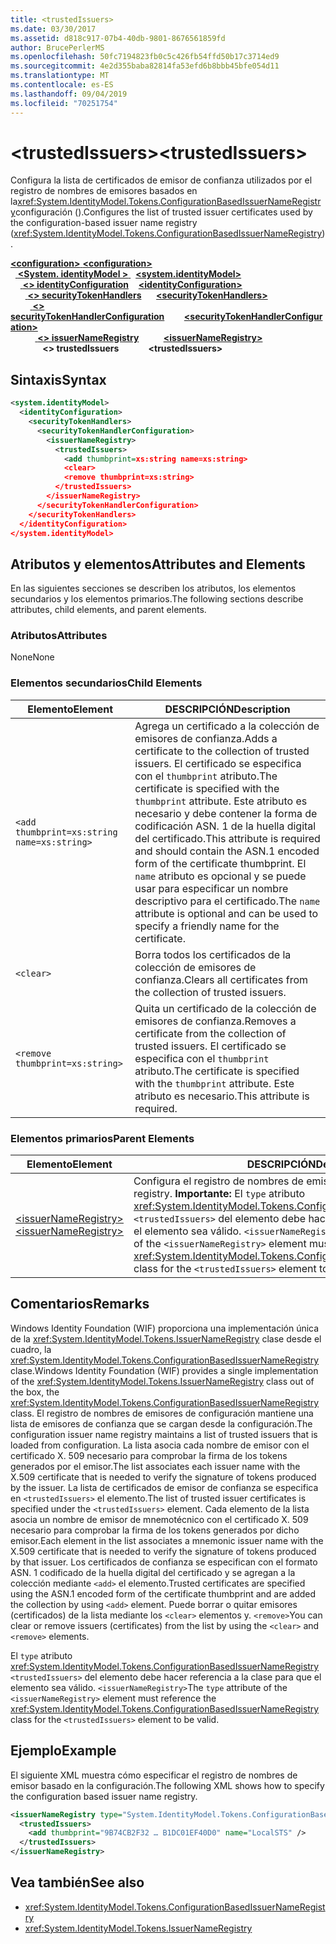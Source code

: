 ```yaml
---
title: <trustedIssuers>
ms.date: 03/30/2017
ms.assetid: d818c917-07b4-40db-9801-8676561859fd
author: BrucePerlerMS
ms.openlocfilehash: 50fc7194823fb0c5c426fb54ffd50b17c3714ed9
ms.sourcegitcommit: 4e2d355baba82814fa53efd6b8bbb45bfe054d11
ms.translationtype: MT
ms.contentlocale: es-ES
ms.lasthandoff: 09/04/2019
ms.locfileid: "70251754"
---
```

# <a name="trustedissuers"></a><span data-ttu-id="10e29-101">\<trustedIssuers></span><span class="sxs-lookup"><span data-stu-id="10e29-101">\<trustedIssuers></span></span>
<span data-ttu-id="10e29-102">Configura la lista de certificados de emisor de confianza utilizados por el registro de nombres de emisores basados en la<xref:System.IdentityModel.Tokens.ConfigurationBasedIssuerNameRegistry>configuración ().</span><span class="sxs-lookup"><span data-stu-id="10e29-102">Configures the list of trusted issuer certificates used by the configuration-based issuer name registry (<xref:System.IdentityModel.Tokens.ConfigurationBasedIssuerNameRegistry>).</span></span>  
  
<span data-ttu-id="10e29-103">[ **\<configuration>** ](../configuration-element.md)</span><span class="sxs-lookup"><span data-stu-id="10e29-103">[**\<configuration>**](../configuration-element.md)</span></span>\
<span data-ttu-id="10e29-104">&nbsp;&nbsp;[ **\<System. identityModel >** ](system-identitymodel.md)</span><span class="sxs-lookup"><span data-stu-id="10e29-104">&nbsp;&nbsp;[**\<system.identityModel>**](system-identitymodel.md)</span></span>\
<span data-ttu-id="10e29-105">&nbsp;&nbsp;&nbsp;&nbsp;[ **\<> identityConfiguration**](identityconfiguration.md)</span><span class="sxs-lookup"><span data-stu-id="10e29-105">&nbsp;&nbsp;&nbsp;&nbsp;[**\<identityConfiguration>**](identityconfiguration.md)</span></span>\
<span data-ttu-id="10e29-106">&nbsp;&nbsp;&nbsp;&nbsp;&nbsp;&nbsp;[ **\<> securityTokenHandlers**](securitytokenhandlers.md)</span><span class="sxs-lookup"><span data-stu-id="10e29-106">&nbsp;&nbsp;&nbsp;&nbsp;&nbsp;&nbsp;[**\<securityTokenHandlers>**](securitytokenhandlers.md)</span></span>\
<span data-ttu-id="10e29-107">&nbsp;&nbsp;&nbsp;&nbsp;&nbsp;&nbsp;&nbsp;&nbsp;[ **\<> securityTokenHandlerConfiguration**](securitytokenhandlerconfiguration.md)</span><span class="sxs-lookup"><span data-stu-id="10e29-107">&nbsp;&nbsp;&nbsp;&nbsp;&nbsp;&nbsp;&nbsp;&nbsp;[**\<securityTokenHandlerConfiguration>**](securitytokenhandlerconfiguration.md)</span></span>\
<span data-ttu-id="10e29-108">&nbsp;&nbsp;&nbsp;&nbsp;&nbsp;&nbsp;&nbsp;&nbsp;&nbsp;&nbsp;[ **\<> issuerNameRegistry**](issuernameregistry.md)</span><span class="sxs-lookup"><span data-stu-id="10e29-108">&nbsp;&nbsp;&nbsp;&nbsp;&nbsp;&nbsp;&nbsp;&nbsp;&nbsp;&nbsp;[**\<issuerNameRegistry>**](issuernameregistry.md)</span></span>\
<span data-ttu-id="10e29-109">&nbsp;&nbsp;&nbsp;&nbsp;&nbsp;&nbsp;&nbsp;&nbsp;&nbsp;&nbsp;&nbsp;&nbsp; **\<> trustedIssuers**</span><span class="sxs-lookup"><span data-stu-id="10e29-109">&nbsp;&nbsp;&nbsp;&nbsp;&nbsp;&nbsp;&nbsp;&nbsp;&nbsp;&nbsp;&nbsp;&nbsp;**\<trustedIssuers>**</span></span>  
  
## <a name="syntax"></a><span data-ttu-id="10e29-110">Sintaxis</span><span class="sxs-lookup"><span data-stu-id="10e29-110">Syntax</span></span>  
  
```xml  
<system.identityModel>  
  <identityConfiguration>  
    <securityTokenHandlers>  
      <securityTokenHandlerConfiguration>  
        <issuerNameRegistry>  
          <trustedIssuers>  
            <add thumbprint=xs:string name=xs:string>  
            <clear>  
            <remove thumbprint=xs:string>  
          </trustedIssuers>  
        </issuerNameRegistry>  
      </securityTokenHandlerConfiguration>  
    </securityTokenHandlers>  
  </identityConfiguration>  
</system.identityModel>  
```  
  
## <a name="attributes-and-elements"></a><span data-ttu-id="10e29-111">Atributos y elementos</span><span class="sxs-lookup"><span data-stu-id="10e29-111">Attributes and Elements</span></span>  
 <span data-ttu-id="10e29-112">En las siguientes secciones se describen los atributos, los elementos secundarios y los elementos primarios.</span><span class="sxs-lookup"><span data-stu-id="10e29-112">The following sections describe attributes, child elements, and parent elements.</span></span>  
  
### <a name="attributes"></a><span data-ttu-id="10e29-113">Atributos</span><span class="sxs-lookup"><span data-stu-id="10e29-113">Attributes</span></span>  
 <span data-ttu-id="10e29-114">None</span><span class="sxs-lookup"><span data-stu-id="10e29-114">None</span></span>  
  
### <a name="child-elements"></a><span data-ttu-id="10e29-115">Elementos secundarios</span><span class="sxs-lookup"><span data-stu-id="10e29-115">Child Elements</span></span>  
  
|<span data-ttu-id="10e29-116">Elemento</span><span class="sxs-lookup"><span data-stu-id="10e29-116">Element</span></span>|<span data-ttu-id="10e29-117">DESCRIPCIÓN</span><span class="sxs-lookup"><span data-stu-id="10e29-117">Description</span></span>|  
|-------------|-----------------|  
|`<add thumbprint=xs:string name=xs:string>`|<span data-ttu-id="10e29-118">Agrega un certificado a la colección de emisores de confianza.</span><span class="sxs-lookup"><span data-stu-id="10e29-118">Adds a certificate to the collection of trusted issuers.</span></span> <span data-ttu-id="10e29-119">El certificado se especifica con el `thumbprint` atributo.</span><span class="sxs-lookup"><span data-stu-id="10e29-119">The certificate is specified with the `thumbprint` attribute.</span></span> <span data-ttu-id="10e29-120">Este atributo es necesario y debe contener la forma de codificación ASN. 1 de la huella digital del certificado.</span><span class="sxs-lookup"><span data-stu-id="10e29-120">This attribute is required and should contain the ASN.1 encoded form of the certificate thumbprint.</span></span> <span data-ttu-id="10e29-121">El `name` atributo es opcional y se puede usar para especificar un nombre descriptivo para el certificado.</span><span class="sxs-lookup"><span data-stu-id="10e29-121">The `name` attribute is optional and can be used to specify a friendly name for the certificate.</span></span>|  
|`<clear>`|<span data-ttu-id="10e29-122">Borra todos los certificados de la colección de emisores de confianza.</span><span class="sxs-lookup"><span data-stu-id="10e29-122">Clears all certificates from the collection of trusted issuers.</span></span>|  
|`<remove thumbprint=xs:string>`|<span data-ttu-id="10e29-123">Quita un certificado de la colección de emisores de confianza.</span><span class="sxs-lookup"><span data-stu-id="10e29-123">Removes a certificate from the collection of trusted issuers.</span></span> <span data-ttu-id="10e29-124">El certificado se especifica con el `thumbprint` atributo.</span><span class="sxs-lookup"><span data-stu-id="10e29-124">The certificate is specified with the `thumbprint` attribute.</span></span> <span data-ttu-id="10e29-125">Este atributo es necesario.</span><span class="sxs-lookup"><span data-stu-id="10e29-125">This attribute is required.</span></span>|  
  
### <a name="parent-elements"></a><span data-ttu-id="10e29-126">Elementos primarios</span><span class="sxs-lookup"><span data-stu-id="10e29-126">Parent Elements</span></span>  
  
|<span data-ttu-id="10e29-127">Elemento</span><span class="sxs-lookup"><span data-stu-id="10e29-127">Element</span></span>|<span data-ttu-id="10e29-128">DESCRIPCIÓN</span><span class="sxs-lookup"><span data-stu-id="10e29-128">Description</span></span>|  
|-------------|-----------------|  
|[<span data-ttu-id="10e29-129">\<issuerNameRegistry></span><span class="sxs-lookup"><span data-stu-id="10e29-129">\<issuerNameRegistry></span></span>](issuernameregistry.md)|<span data-ttu-id="10e29-130">Configura el registro de nombres de emisores.</span><span class="sxs-lookup"><span data-stu-id="10e29-130">Configures the issuer name registry.</span></span> <span data-ttu-id="10e29-131">**Importante:**  El `type` atributo <xref:System.IdentityModel.Tokens.ConfigurationBasedIssuerNameRegistry> `<trustedIssuers>` del elemento debe hacer referencia a la clase para que el elemento sea válido. `<issuerNameRegistry>`</span><span class="sxs-lookup"><span data-stu-id="10e29-131">**Important:**  The `type` attribute of the `<issuerNameRegistry>` element must reference the <xref:System.IdentityModel.Tokens.ConfigurationBasedIssuerNameRegistry> class for the `<trustedIssuers>` element to be valid.</span></span>|  
  
## <a name="remarks"></a><span data-ttu-id="10e29-132">Comentarios</span><span class="sxs-lookup"><span data-stu-id="10e29-132">Remarks</span></span>  
 <span data-ttu-id="10e29-133">Windows Identity Foundation (WIF) proporciona una implementación única de la <xref:System.IdentityModel.Tokens.IssuerNameRegistry> clase desde el cuadro, la <xref:System.IdentityModel.Tokens.ConfigurationBasedIssuerNameRegistry> clase.</span><span class="sxs-lookup"><span data-stu-id="10e29-133">Windows Identity Foundation (WIF) provides a single implementation of the <xref:System.IdentityModel.Tokens.IssuerNameRegistry> class out of the box, the <xref:System.IdentityModel.Tokens.ConfigurationBasedIssuerNameRegistry> class.</span></span> <span data-ttu-id="10e29-134">El registro de nombres de emisores de configuración mantiene una lista de emisores de confianza que se cargan desde la configuración.</span><span class="sxs-lookup"><span data-stu-id="10e29-134">The configuration issuer name registry maintains a list of trusted issuers that is loaded from configuration.</span></span> <span data-ttu-id="10e29-135">La lista asocia cada nombre de emisor con el certificado X. 509 necesario para comprobar la firma de los tokens generados por el emisor.</span><span class="sxs-lookup"><span data-stu-id="10e29-135">The list associates each issuer name with the X.509 certificate that is needed to verify the signature of tokens produced by the issuer.</span></span> <span data-ttu-id="10e29-136">La lista de certificados de emisor de confianza se especifica en `<trustedIssuers>` el elemento.</span><span class="sxs-lookup"><span data-stu-id="10e29-136">The list of trusted issuer certificates is specified under the `<trustedIssuers>` element.</span></span> <span data-ttu-id="10e29-137">Cada elemento de la lista asocia un nombre de emisor de mnemotécnico con el certificado X. 509 necesario para comprobar la firma de los tokens generados por dicho emisor.</span><span class="sxs-lookup"><span data-stu-id="10e29-137">Each element in the list associates a mnemonic issuer name with the X.509 certificate that is needed to verify the signature of tokens produced by that issuer.</span></span> <span data-ttu-id="10e29-138">Los certificados de confianza se especifican con el formato ASN. 1 codificado de la huella digital del certificado y se agregan a la colección mediante `<add>` el elemento.</span><span class="sxs-lookup"><span data-stu-id="10e29-138">Trusted certificates are specified using the ASN.1 encoded form of the certificate thumbprint and are added the collection by using `<add>` element.</span></span> <span data-ttu-id="10e29-139">Puede borrar o quitar emisores (certificados) de la lista mediante los `<clear>` elementos y. `<remove>`</span><span class="sxs-lookup"><span data-stu-id="10e29-139">You can clear or remove issuers (certificates) from the list by using the `<clear>` and `<remove>` elements.</span></span>  
  
 <span data-ttu-id="10e29-140">El `type` atributo <xref:System.IdentityModel.Tokens.ConfigurationBasedIssuerNameRegistry> `<trustedIssuers>` del elemento debe hacer referencia a la clase para que el elemento sea válido. `<issuerNameRegistry>`</span><span class="sxs-lookup"><span data-stu-id="10e29-140">The `type` attribute of the `<issuerNameRegistry>` element must reference the <xref:System.IdentityModel.Tokens.ConfigurationBasedIssuerNameRegistry> class for the `<trustedIssuers>` element to be valid.</span></span>  
  
## <a name="example"></a><span data-ttu-id="10e29-141">Ejemplo</span><span class="sxs-lookup"><span data-stu-id="10e29-141">Example</span></span>  
 <span data-ttu-id="10e29-142">El siguiente XML muestra cómo especificar el registro de nombres de emisor basado en la configuración.</span><span class="sxs-lookup"><span data-stu-id="10e29-142">The following XML shows how to specify the configuration based issuer name registry.</span></span>  
  
```xml  
<issuerNameRegistry type="System.IdentityModel.Tokens.ConfigurationBasedIssuerNameRegistry, System.IdentityModel, Version=4.0.0.0, Culture=neutral, PublicKeyToken=b77a5c561934e089">  
  <trustedIssuers>  
    <add thumbprint="9B74CB2F32 … B1DC01EF40D0" name="LocalSTS" />  
  </trustedIssuers>  
</issuerNameRegistry>  
```  
  
## <a name="see-also"></a><span data-ttu-id="10e29-143">Vea también</span><span class="sxs-lookup"><span data-stu-id="10e29-143">See also</span></span>

- <xref:System.IdentityModel.Tokens.ConfigurationBasedIssuerNameRegistry>
- <xref:System.IdentityModel.Tokens.IssuerNameRegistry>
